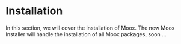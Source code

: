 # Installation

In this section, we will cover the installation of Moox. The new Moox Installer will handle the installation of all Moox packages, soon ...

